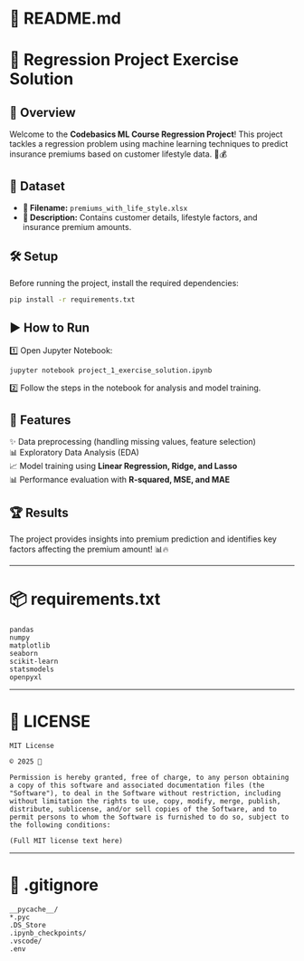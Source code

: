# 📘 README.md

# 🚀 Regression Project Exercise Solution

## 🎯 Overview
Welcome to the **Codebasics ML Course Regression Project**! This project tackles a regression problem using machine learning techniques to predict insurance premiums based on customer lifestyle data. 🏥💰

## 📂 Dataset
- **📄 Filename:** `premiums_with_life_style.xlsx`
- **📝 Description:** Contains customer details, lifestyle factors, and insurance premium amounts.

## 🛠️ Setup
Before running the project, install the required dependencies:
```bash
pip install -r requirements.txt
```

## ▶️ How to Run
1️⃣ Open Jupyter Notebook:
```bash
jupyter notebook project_1_exercise_solution.ipynb
```
2️⃣ Follow the steps in the notebook for analysis and model training.

## 🎨 Features
✨ Data preprocessing (handling missing values, feature selection)  
📊 Exploratory Data Analysis (EDA)  
📈 Model training using **Linear Regression, Ridge, and Lasso**  
📊 Performance evaluation with **R-squared, MSE, and MAE**  

## 🏆 Results
The project provides insights into premium prediction and identifies key factors affecting the premium amount! 📊🔥

---

# 📦 requirements.txt
```plaintext
pandas
numpy
matplotlib
seaborn
scikit-learn
statsmodels
openpyxl
```

---

# 📜 LICENSE
```plaintext
MIT License

© 2025 🚀

Permission is hereby granted, free of charge, to any person obtaining a copy of this software and associated documentation files (the "Software"), to deal in the Software without restriction, including without limitation the rights to use, copy, modify, merge, publish, distribute, sublicense, and/or sell copies of the Software, and to permit persons to whom the Software is furnished to do so, subject to the following conditions:

(Full MIT license text here)
```

---

# 📂 .gitignore
```plaintext
__pycache__/
*.pyc
.DS_Store
.ipynb_checkpoints/
.vscode/
.env
```
